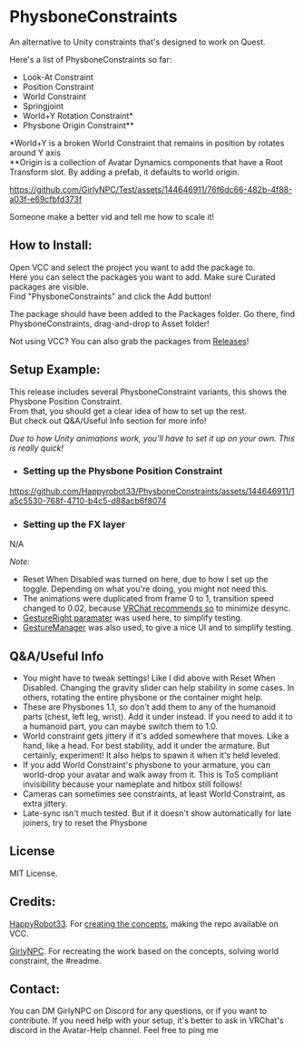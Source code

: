 # PhysboneConstraints
An alternative to Unity constraints that's designed to work on Quest.

Here's a list of PhysboneConstraints so far:

- Look-At Constraint
- Position Constraint
- World Constraint
- Springjoint
- World+Y Rotation Constraint*
- Physbone Origin Constraint**

*World+Y is a broken World Constraint that remains in position by rotates around Y axis<br>
**Origin is a collection of Avatar Dynamics components that have a Root Transform slot. By adding a prefab, it defaults to world origin.

https://github.com/GirlyNPC/Test/assets/144646911/76f6dc66-482b-4f88-a03f-e69cfbfd373f

Someone make a better vid and tell me how to scale it!

## How to Install:

Open VCC and select the project you want to add the package to.<br>
Here you can select the packages you want to add. Make sure Curated packages are visible.<br>
Find "PhysboneConstraints" and click the Add button!<br>

The package should have been added to the Packages folder. Go there, find PhysboneConstraints, drag-and-drop to Asset folder!

Not using VCC? You can also grab the packages from [Releases](https://github.com/Happyrobot33/PhysboneConstraints/releases)!

## Setup Example:

This release includes several PhysboneConstraint variants, this shows the Physbone Position Constraint.<br>
From that, you should get a clear idea of how to set up the rest. </br>
But check out Q&A/Useful Info section for more info!

*Due to how Unity animations work, you'll have to set it up on your own. This is really quick!*

- ### Setting up the Physbone Position Constraint

https://github.com/Happyrobot33/PhysboneConstraints/assets/144646911/1a5c5530-768f-4710-b4c5-d88acb6f8074



- ### Setting up the FX layer
N/A

*Note:*
- Reset When Disabled was turned on here, due to how I set up the toggle. Depending on what you're doing, you might not need this.
- The animations were duplicated from frame 0 to 1, transition speed changed to 0.02, because [VRChat recommends so](https://creators.vrchat.com/avatars/state-behaviors/) to minimize desync.
- [GestureRight paramater](https://creators.vrchat.com/avatars/animator-parameters/#gestureleft-and-gestureright-values) was used here, to simplify testing.
- [GestureManager](https://github.com/BlackStartx/VRC-Gesture-Manager) was also used, to give a nice UI and to simplify testing.

## Q&A/Useful Info
- You might have to tweak settings! Like I did above with Reset When Disabled. Changing the gravity slider can help stability in some cases. In others, rotating the entire physbone or the container might help.
- These are Physbones 1.1, so don't add them to any of the humanoid parts (chest, left leg, wrist). Add it under instead. If you need to add it to a humanoid part, you can maybe switch them to 1.0.
- World constraint gets jittery if it's added somewhere that moves. Like a hand, like a head. For best stability, add it under the armature. But certainly, experiment! It also helps to spawn it when it's held leveled.
- If you add World Constraint's physbone to your armature, you can world-drop your avatar and walk away from it. This is ToS compliant invisibility because your nameplate and hitbox still follows!
- Cameras can sometimes see constraints, at least World Constraint, as extra jittery.
- Late-sync isn't much tested. But if it doesn't show automatically for late joiners, try to reset the Physbone

## License

MIT License.

## Credits:

[HappyRobot33](https://github.com/HappyRobot33). For [creating the concepts](https://youtu.be/oXiGJHUysMU?feature=shared&t=1105), making the repo available on VCC.

[GirlyNPC](https://github.com/GirlyNPC). For recreating the work based on the concepts, solving world constraint, the #readme.

## Contact:
You can DM GirlyNPC on Discord for any questions, or if you want to contribute. If you need help with your setup, it's better to ask in VRChat's discord in the Avatar-Help channel. Feel free to ping me
